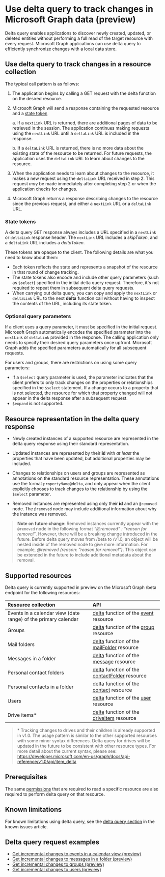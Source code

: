#  Use delta query to track changes in Microsoft Graph data (preview)

Delta query enables applications to discover newly created, updated, or deleted entities without performing a full read of the target resource with every request. Microsoft Graph applications can use delta query to efficiently synchronize changes with a local data store.

## Use delta query to track changes in a resource collection

The typical call pattern is as follows:

1.  The application begins by calling a GET request with the delta function on the desired resource.
2.  Microsoft Graph will send a response containing the requested resource and a [state token](#state-tokens).

     a.  If a `nextLink` URL is returned, there are additional pages of data to be retrieved in the session. The application continues making requests using the `nextLink` URL until a `deltaLink` URL is included in the response.

     b.  If a `deltaLink` URL is returned, there is no more data about the existing state of the resource to be returned. For future requests, the application uses the `deltaLink` URL to learn about changes to the resource.
     
3.  When the application needs to learn about changes to the resource, it makes a new request using the `deltaLink` URL received in step 2. This request *may* be made immediately after completing step 2 or when the application checks for changes.
4.  Microsoft Graph returns a response describing changes to the resource since the previous request, and either a `nextLink` URL or a `deltaLink` URL.

### State tokens

A delta query GET response always includes a URL specified in a `nextLink` or `deltaLink` response header. 
The `nextLink` URL includes a _skipToken_, and a `deltaLink` URL includes a _deltaToken_. 

These tokens are opaque to the client. The following details are what you need to know about them:

- Each token reflects the state and represents a snapshot of the resource in that round of change tracking. 
- The state tokens also encode and include other query parameters (such as `$select`) 
specified in the initial delta query request. Therefore, it's not required to repeat them in subsequent delta query requests.
- When carrying out delta query, you can copy and apply the `nextLink` or `deltaLink` URL to the next **delta** function call without having to inspect the contents of the URL, including its state token.


### Optional query parameters

If a client uses a query parameter, it must be specified in the initial request. Microsoft Graph automatically encodes the specified parameter into the `nextLink` or `deltaLink` provided in the response. The calling application only needs to specify their desired query parameters once upfront. Microsoft Graph adds the specified parameters automatically for all subsequent requests.

For users and groups, there are restrictions on using some query parameters:

-   If a `$select` query parameter is used, the parameter indicates that the client prefers to only track changes on the properties or relationships specified in the `$select` statement. If a change occurs to a property that is not selected, the resource for which that property changed will not appear in the delta response after a subsequent request.
-   `$expand` is not supported.

## Resource representation in the delta query response

-   Newly created instances of a supported resource are represented in the delta query response using their standard representation.

-   Updated instances are represented by their **id** with *at least* the properties that have been updated, but additional properties may be included.

-   Changes to relationships on users and groups are represented as annotations on the standard resource representation. These annotations use the format `propertyName@delta`, 
and only appear when the client explicitly chooses to track changes to the relationship by using the `$select` parameter.

-   Removed instances are represented using only their **id** and an `@removed` node. The `@removed` node may include additional information about why the instance was removed.

> **Note on future change**: Removed instances currently appear with the `@removed` node in the following format *“@removed” : “reason for removal”*. However, there will be a breaking change introduced in the future. Before delta query moves from /beta to /v1.0, an object will be nested inside of the removed node to give more information. For example, *@removed {reason: “reason for removal”}*. This object can be extended in the future to include additional metadata about the removal.

## Supported resources

Delta query is currently supported in preview on the Microsoft Graph /beta endpoint for the following resources:

| **Resource collection** | **API** |
|:------ | :------ |
| Events in a calendar view (date range) of the primary calendar | [delta](../api-reference/beta/api/event_delta.md) function of the [event](../api-reference/beta/resources/event.md) resource |
| Groups | [delta](../api-reference/beta/api/group_delta.md) function of the [group](../api-reference/beta/resources/group.md) resource |
| Mail folders | [delta](../api-reference/beta/api/mailfolder_delta.md) function of the [mailFolder](../api-reference/beta/resources/mailFolder.md) resource |
| Messages in a folder | [delta](../api-reference/beta/api/message_delta.md) function of the [message](../api-reference/beta/resources/message.md) resource | 
| Personal contact folders | [delta](../api-reference/beta/api/contactfolder_delta.md) function of the [contactFolder](../api-reference/beta/resources/contactfolder.md) resource |
| Personal contacts in a folder | [delta](../api-reference/beta/api/contact_delta.md) function of the [contact](../api-reference/beta/resources/contact.md) resource |
| Users | [delta](../api-reference/beta/api/user_delta.md) function of the [user](../api-reference/beta/resources/user.md) resource | 
| Drive items\* | [delta](../api-reference/beta/api/item_delta.md) function of the [driveItem](../api-reference/beta/resources/driveItem.md) resource |


> \* Tracking changes to drives and their children is already supported in v1.0. The usage pattern is similar to the other supported resources with some minor syntax differences. Delta query for drives will be updated in the future to be consistent with other resource types. For more detail about the current syntax, please see:
<https://developer.microsoft.com/en-us/graph/docs/api-reference/v1.0/api/item_delta>

## Prerequisites

The same [permissions](../authorization/permission_scopes.md) that are required to read a specific resource are also required to perform delta query on that resource.

## Known limitations

For known limitations using delta query, see the [delta query section](../../../overview/release_notes.md#delta-query) in the known issues article.

## Delta query request examples 

- [Get incremental changes to events in a calendar view (preview)](../Concepts/delta_query_events.md)
- [Get incremental changes to messages in a folder (preview)](./delta_query_messages.md)
- [Get incremental changes to groups (preview)](./delta_query_groups.md)
- [Get incremental changes to users (preview)](./delta_query_users.md)